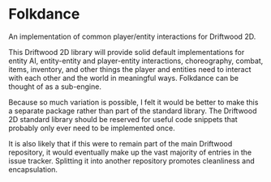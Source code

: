 # Folkdance
An implementation of common player/entity interactions for Driftwood 2D.

This Driftwood 2D library will provide solid default implementations for entity AI, entity-entity and player-entity interactions, choreography, combat, items, inventory, and other things the player and entities need to interact with each other and the world in meaningful ways. Folkdance can be thought of as a sub-engine.

Because so much variation is possible, I felt it would be better to make this a separate package rather than part of the standard library. The Driftwood 2D standard library should be reserved for useful code snippets that probably only ever need to be implemented once.

It is also likely that if this were to remain part of the main Driftwood repository, it would eventually make up the vast majority of entries in the issue tracker. Splitting it into another repository promotes cleanliness and encapsulation.
